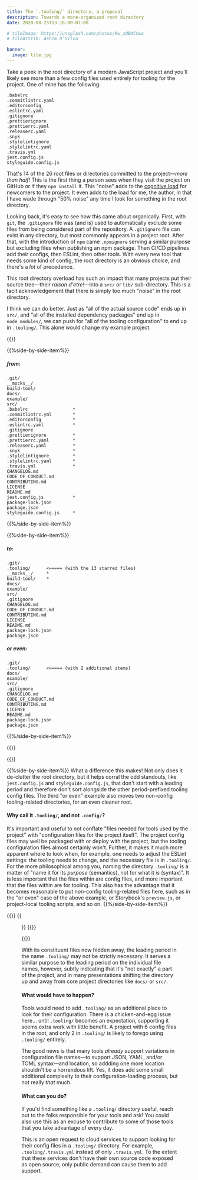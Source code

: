 ```yaml
---
title: The `.tooling/` directory, a proposal
description: Towards a more-organized root directory
date: 2020-08-25T13:16:00-07:00

# tileImage: https://unsplash.com/photos/Kw_zQBAChws
# tileAttrib: Ashim D’Silva

banner:
  image: tile.jpg
---
```


Take a peek in the root directory of a modern JavaScript project and you'll likely see more than a few config files used entirely for tooling for the project. One of mine has the following:

```
.babelrc
.commitlintrc.yaml
.editorconfig
.eslintrc.yaml
.gitignore
.prettierignore
.prettierrc.yaml
.releaserc.yaml
.snyk
.stylelintignore
.stylelintrc.yaml
.travis.yml
jest.config.js
styleguide.config.js
```

That's 14 of the 26 root files or directories committed to the project—_more than half!_ This is the first thing a person sees when they visit the project on GitHub or if they `npm install` it. This "noise" adds to the [cognitive load](https://en.wikipedia.org/wiki/Cognitive_load) for newcomers to the project. It even adds to the load for me, the author, in that I have wade through "50% noise" any time I look for something in the root directory.

Looking back, it's easy to see how this came about organically. First, with `git`, the `.gitignore` file was (and is) used to automatically exclude some files from being considered part of the repository. A `.gitignore` file can exist in any directory, but most commonly appears in a project root. After that, with the introduction of `npm` came `.npmignore` serving a similar purpose but excluding files when publishing an npm package. Then CI/CD pipelines add their configs, then ESLint, then other tools. With every new tool that needs some kind of config, the root directory is an obvious choice, and there's a _lot_ of precedence.

This root directory overload has such an impact that many projects put their source tree—their _raison d'etre!_—into a `src/` or `lib/` sub-directory. This is a tacit acknowledgement that there is simply too much "noise" in the root directory.

I think we can do better. Just as "all of the actual source code" ends up in `src/`, and "all of the installed dependency packages" end up in `node_modules/`, we can push for "all of the tooling configuration" to end up in `.tooling/`. This alone would change my example project:

{{<side-by-side class="justify-center flex-wrap gap-8">}}

{{%side-by-side-item%}}
##### from:
```
.git/
__mocks__/
build-tool/
docs/
example/
src/
.babelrc                 *
.commitlintrc.yml        *
.editorconfig            *
.eslintrc.yaml           *
.gitignore
.prettierignore          *
.prettierrc.yaml         *
.releaserc.yaml          *
.snyk                    *
.stylelintignore         *
.stylelintrc.yaml        *
.travis.yml              *
CHANGELOG.md
CODE_OF_CONDUCT.md
CONTRIBUTING.md
LICENSE
README.md
jest.config.js           *
package-lock.json
package.json
styleguide.config.js     *
```
{{%/side-by-side-item%}}

{{%side-by-side-item%}}
##### to:
```
.git/
.tooling/      <===== (with the 13 starred files)
__mocks__/     *
build-tool/    *
docs/
example/
src/
.gitignore
CHANGELOG.md
CODE_OF_CONDUCT.md
CONTRIBUTING.md
LICENSE
README.md
package-lock.json
package.json
```

##### or even:
```
.git/
.tooling/      <===== (with 2 additional items)
docs/
example/
src/
.gitignore
CHANGELOG.md
CODE_OF_CONDUCT.md
CONTRIBUTING.md
LICENSE
README.md
package-lock.json
package.json
```
{{%/side-by-side-item%}}

{{</side-by-side>}}

{{<side-by-side class="gap-8">}}

{{%side-by-side-item%}}
What a difference this makes! Not only does it de-clutter the root directory, but it helps corral the odd standouts, like `jest.config.js` and `styleguide.config.js`, that don't start with a leading period and therefore don't sort alongside the other period-prefixed tooling config files.  The third "or even" example also moves two non-config tooling-related directories, for an even cleaner root.

#### Why call it `.tooling/`, and not `.config/`?

It's important and useful to not conflate "files needed for tools used by the project" with "configuration files for the project itself". The project config files may well be packaged with or deploy with the project, but the tooling configuration files almost certainly won't. Further, it makes it much more apparent where to look when, for example, one needs to adjust the ESLint settings: the tooling needs to change, and the necessary file is in `.tooling/`. For the more philosophical among you, naming the directory `.tooling/` is a matter of "name it for its _purpose_ (semantics), not for what it _is_ (syntax)".  It is less important that the files within are config files, and more important that the files within are for tooling. This also has the advantage that it becomes reasonable to put _non_-config tooling-related files here, such as in the "or even" case of the above example, or Storybook's `preview.js`, or project-local tooling scripts, and so on.
{{%/side-by-side-item%}}

{{<side-by-side-item class="min-w-1/3">}}
{{<figure src="organized.jpg" width="600" attr="Photo by Edgar Chaparro" attrlink="https://unsplash.com/photos/r6mBXuHnxBk">}}
{{</side-by-side-item>}}

{{</side-by-side>}}

With its constituent files now hidden away, the leading period in the name `.tooling/` may not be strictly necessary. It serves a similar purpose to the leading period on the individual file names, however, subtly indicating that it's "not exactly" a part of the project, and in many presentations shifting the directory up and away from core project directories like `docs/` or `src/`.

#### What would have to happen?

Tools would need to add `.tooling/` as an additional place to look for their configuration. There is a chicken-and-egg issue here... until `.tooling/` becomes an expectation, supporting it seems extra work with little benefit. A project with 6 config files in the root, and only 2 in `.tooling/` is likely to forego using `.tooling/` entirely.

The good news is that many tools _already_ support variations in configuration file names—to support JSON, YAML, and/or TOML syntax—and location, so addding one more location shouldn't be a horrendous lift.  Yes, it does add some small additional complexity to their configuration-loading process, but not really _that_ much.

#### What can you do?

If you'd find something like a `.tooling/` directory useful, reach out to the folks responsible for your tools and ask! You could also use this as an excuse to contribute to some of those tools that you take advantage of every day.

This is an open request to cloud services to support looking for their config files in a `.tooling/` directory.  For example, `.tooling/.travis.yml` instead of only `.travis.yml`.  To the extent that these services don't have their own source code exposed as open source, only public demand can cause them to add support.
